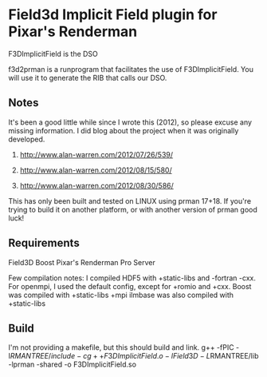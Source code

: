 Field3d Implicit Field plugin for Pixar's Renderman
==========================================================

F3DImplicitField is the DSO

f3d2prman is a runprogram that facilitates the use of F3DImplicitField. 
You will use it to generate the RIB that calls our DSO. 

Notes
-----

It's been a good little while since I wrote this (2012), so please excuse any missing information. I did blog about the project when it was originally developed.

1. http://www.alan-warren.com/2012/07/26/539/ 

2. http://www.alan-warren.com/2012/08/15/580/  

3. http://www.alan-warren.com/2012/08/30/586/ 

This has only been built and tested on LINUX using prman 17+18. If you're trying to build it on another platform, or with another version of prman good luck!

Requirements
------------

Field3D 
Boost
Pixar's Renderman Pro Server

Few compilation notes: 
I compiled HDF5 with +static-libs and -fortran -cxx.  
For openmpi, I used the default config, except for +romio and +cxx. 
Boost was compiled with +static-libs +mpi 
ilmbase was also compiled with +static-libs

Build
----

I'm not providing a makefile, but this should build and link.
g++ -fPIC -I$RMANTREE/include -c
g++ F3DImplicitField.o -lField3D -L$RMANTREE/lib -lprman -shared -o F3DImplicitField.so
